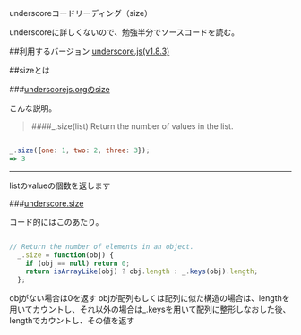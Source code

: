 underscoreコードリーディング（size）


underscoreに詳しくないので、勉強半分でソースコードを読む。


##利用するバージョン
[underscore.js(v1.8.3)](https://github.com/jashkenas/underscore/tree/1.8.3)


##sizeとは


###[underscorejs.orgのsize](http://underscorejs.org/#size)

こんな説明。
>####_.size(list) 
>Return the number of values in the list.

```javascript

_.size({one: 1, two: 2, three: 3});
=> 3

```

------------- 

listのvalueの個数を返します


###[underscore.size](https://github.com/jashkenas/underscore/blob/1.8.3/underscore.js#L433)

コード的にはこのあたり。


```javascript

// Return the number of elements in an object.
  _.size = function(obj) {
    if (obj == null) return 0;
    return isArrayLike(obj) ? obj.length : _.keys(obj).length;
  };


```

objがない場合は0を返す
objが配列もしくは配列に似た構造の場合は、lengthを用いてカウントし、それ以外の場合は_.keysを用いて配列に整形しなおした後、lengthでカウントし、その値を返す

